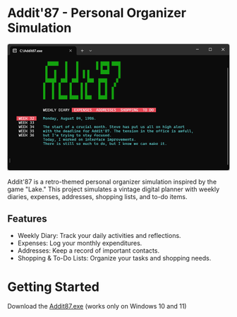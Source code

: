 # Addit'87 - Personal Organizer Simulation

![Addit'87 interface](addit87.png)

Addit'87 is a retro-themed personal organizer simulation inspired by the game "Lake." This project simulates a vintage digital planner with weekly diaries, expenses, addresses, shopping lists, and to-do items.

## Features
 - Weekly Diary: Track your daily activities and reflections.
 - Expenses: Log your monthly expenditures.
 - Addresses: Keep a record of important contacts.
 - Shopping & To-Do Lists: Organize your tasks and shopping needs.

# Getting Started

Download the [Addit87.exe](Addit87.exe) (works only on Windows 10 and 11)
